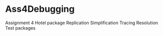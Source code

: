 # Ass4Debugging
Assignment 4
Hotel package
Replication
Simplification
Tracing 
Resolution
Test packages
